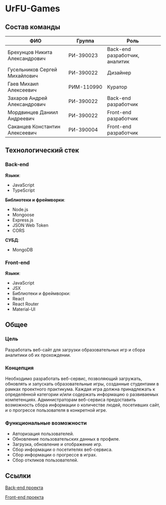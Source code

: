 # UrFU-Games
## Состав команды
ФИО|Группа|Роль
-|-|-
Брехунцов Никита Александрович|РИ-390023|Back-end разработчик, аналитик
Гусельников Сергей Михайлович|РИ-390022|Дизайнер
Гаев Михаил Алексеевич|РИМ-110990|Куратор
Захаров Андрей Александрович|РИ-390022|Back-end разработчик
Мордвинцев Даниил Андреевич|РИ-390022|Front-end разработчик
Саканцев Константин Алексеевич|РИ-390004|Front-end разработчик
## Технологический стек

### Back-end
**Языки**:
* JavaScript
* TypeScript

**Библиотеки и фреймворки**:
* Node.js
* Mongoose
* Express.js
* JSON Web Token
* CORS

**СУБД**:
* MongoDB

### Front-end
**Языки**:
* JavaScript
* JSX
* Библиотеки и фреймворки:
* React
* React Router
* Material-UI

## Общее
### Цель
Разработать веб-сайт для загрузки образовательных игр и сбора аналитики об их прохождении.
### Концепция
Необходимо разработать веб-сервис, позволяющий загружать, обновлять и запускать образовательные игры, созданные студентами в рамках проектного практикума. Каждая игра должна принадлежать к определённой категории и/или содержать информацию о развиваемых компетенциях. 
Администраторам веб-сервиса предоставить возможность сбора информации о количестве людей, посетивших сайт, и о прогрессе пользователя в конкретной игре.
### Функциональные возможности
* Авторизация пользователей.
* Обновление пользовательских данных в профиле.
* Загрузка, обновление и отображение игр.
* Сбор информации о посетителях веб-сервиса.
* Сбор информации о прогрессе в играх.
* Сбор откликов пользователей.

## Ссылки
[Back-end проекта](https://github.com/POWER-OF-YOUTH/urfu-games-server)

[Front-end проекта](https://github.com/POWER-OF-YOUTH/urfu-games-client)
